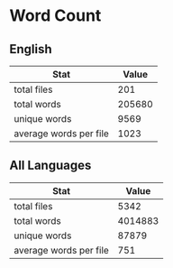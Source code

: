# Word Count

## English

Stat | Value
---- | -----
total files | 201
total words | 205680
unique words | 9569
average words per file | 1023

## All Languages

Stat | Value
---- | -----
total files | 5342
total words | 4014883
unique words | 87879
average words per file | 751

